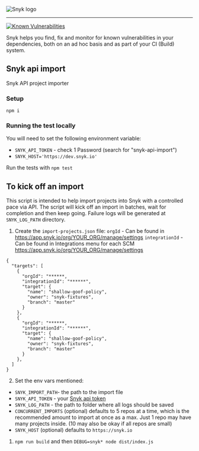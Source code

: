 ![Snyk logo](https://snyk.io/style/asset/logo/snyk-print.svg)

***

[![Known Vulnerabilities](https://snyk.io/test/github/snyk/snyk-api-import/badge.svg)](https://snyk.io/test/github/snyk/snyk-api-import)

Snyk helps you find, fix and monitor for known vulnerabilities in your dependencies, both on an ad hoc basis and as part of your CI (Build) system.

## Snyk api import
Snyk API project importer


### Setup
`npm i`

### Running the test locally
You will need to set the following environment variable:
  - `SNYK_API_TOKEN` - check 1 Password (search for "snyk-api-import")
  - `SNYK_HOST='https://dev.snyk.io'`

Run the tests with `npm test`


## To kick off an import
This script is intended to help import projects into Snyk with a controlled pace via API. The script will kick off an import in batches, wait for completion and then keep going. Failure logs will be generated at `SNYK_LOG_PATH` directory.
1. Create the `import-projects.json` file:
`orgId` - Can be found in https://app.snyk.io/org/YOUR_ORG/manage/settings
`integrationId` - Can be found in Integrations menu for each SCM https://app.snyk.io/org/YOUR_ORG/manage/settings


```
{
  "targets": [
    {
      "orgId": "******,
      "integrationId": "******",
      "target": {
        "name": "shallow-goof-policy",
        "owner": "snyk-fixtures",
        "branch": "master"
      }
    },
    {
      "orgId": "******,
      "integrationId": "******",
      "target": {
        "name": "shallow-goof-policy",
        "owner": "snyk-fixtures",
        "branch": "master"
      }
    },
  ]
}
```
2. Set the env vars mentioned:
- `SNYK_IMPORT_PATH`- the path to the import file
- `SNYK_API_TOKEN` - your [Snyk api token](https://app.snyk.io/account)
- `SNYK_LOG_PATH` - the path to folder where all logs should be saved
- `CONCURRENT_IMPORTS` (optional) defaults to 5 repos at a time, which is the recommended amount to import at once as a max. Just 1 repo may have many projects inside. (10 may also be okay if all repos are small)
- `SNYK_HOST` (optional) defaults to `https://snyk.io`

1. `npm run build` and then `DEBUG=snyk* node dist/index.js`
